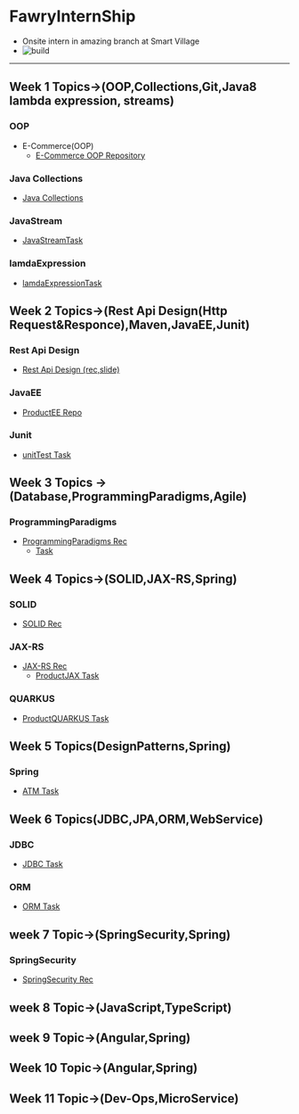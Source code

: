 # FawryInternShip

- Onsite intern in amazing branch at Smart Village
- ![build](https://github.com/ahmedelhdad123/FawryInternShip/assets/91333530/41e71817-fb6f-4a6c-9f25-2cee6aa336dd)
------------------------------------------------------------------------------------------------------------------------

## Week 1 Topics->(OOP,Collections,Git,Java8 lambda expression, streams)

### OOP
- E-Commerce(OOP)
  - [E-Commerce OOP Repository](https://github.com/ahmedelhdad123/E-Commerce-OOp/tree/master)
### Java Collections
- [Java Collections](https://github.com/ahmedelhdad123/java-topics.git)
### JavaStream
- [JavaStreamTask](https://github.com/ahmedelhdad123/javaStreams.git)
### lamdaExpression
- [lamdaExpressionTask](https://github.com/ahmedelhdad123/lamdaExpression.git)

## Week 2 Topics->(Rest Api Design(Http Request&Responce),Maven,JavaEE,Junit)
### Rest Api Design 
- [Rest Api Design (rec,slide)](https://drive.google.com/drive/folders/1kpJHiPO1rk5zV-1dmQokr7JDSadsUUxA)
### JavaEE
- [ProductEE Repo](https://github.com/ahmedelhdad123/productEE.git)
### Junit
- [unitTest Task](https://github.com/ahmedelhdad123/unitTesting.git)
## Week 3 Topics ->(Database,ProgrammingParadigms,Agile)
### ProgrammingParadigms
- [ProgrammingParadigms Rec](https://drive.google.com/drive/folders/1bjwNAP6QB6rlL8dfCGQh8Vj2v0x6BTGG)
  - [Task](https://github.com/ahmedelhdad123/programmingParadigms)
## Week 4 Topics->(SOLID,JAX-RS,Spring)
### SOLID
 - [SOLID Rec](https://drive.google.com/drive/folders/13eVb1QV1t7w29-_qSSPVrdFmt9MxnyDa)
### JAX-RS
- [JAX-RS Rec](https://drive.google.com/file/d/1oRofwyaLuWfcTUJdl2mjVHac6y0mByZo/view?usp=drive_link)
   - [ProductJAX Task](https://github.com/ahmedelhdad123/ProductJAX.git)
### QUARKUS
 - [ProductQUARKUS Task](https://github.com/ahmedelhdad123/ProductQuarkus.git)
## Week 5 Topics(DesignPatterns,Spring)
### Spring 
 - [ATM Task](https://github.com/ahmedelhdad123/ATM.git)
## Week 6 Topics(JDBC,JPA,ORM,WebService)
### JDBC
 - [JDBC Task](https://github.com/ahmedelhdad123/jdbc)
### ORM
 - [ORM Task](https://github.com/ahmedelhdad123/hibernateTask)
## week 7 Topic->(SpringSecurity,Spring)
### SpringSecurity
 - [SpringSecurity Rec](https://drive.google.com/drive/folders/1_n6VEFT3GEtsADP-2z3FvkwjfDl0QpJe)
## week 8 Topic->(JavaScript,TypeScript)
## week 9 Topic->(Angular,Spring)
## Week 10 Topic->(Angular,Spring)
## Week 11 Topic->(Dev-Ops,MicroService)

   



